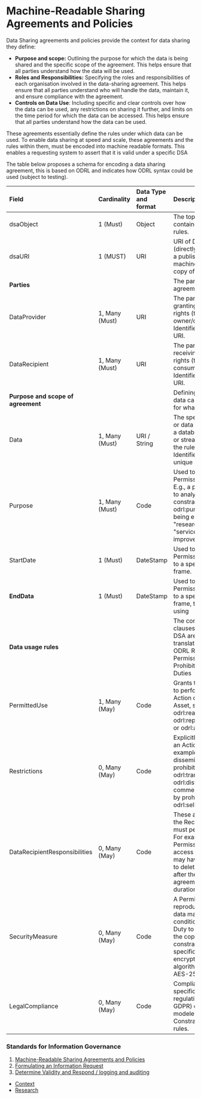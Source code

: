 # Machine-Readable Sharing Agreements and Policies

Data Sharing agreements and policies provide the context for data sharing they define:

* **Purpose and scope:** Outlining the purpose for which the data is being shared and the specific scope of the agreement. This helps ensure that all parties understand how the data will be used.  
* **Roles and Responsibilities:** Specifying the roles and responsibilities of each organisation involved in the data-sharing agreement. This helps ensure that all parties understand who will handle the data, maintain it, and ensure compliance with the agreement.  
* **Controls on Data Use**: Including specific and clear controls over how the data can be used, any restrictions on sharing it further, and limits on the time period for which the data can be accessed. This helps ensure that all parties understand how the data can be used.

These agreements essentially define the rules under which data can be used. To enable data sharing at speed and scale, these agreements and the rules within them, must be encoded into machine readable formats. This enables a requesting system to assert that it is valid under a specific DSA 

The table below proposes a schema for encoding a data sharing agreement, this is based on ODRL and indicates how ODRL syntax could be used (subject to testing).

| Field | Cardinality | Data Type and format | Description | ODRL mapping |
| :---- | :---- | :---- | :---- | :---- |
| dsaObject | 1 (Must) | Object | The top-level container for all rules. | odrl:Agreement Policy |
| dsaURI | 1 (MUST) | URI | URI of DSA (directly linking to a published machine readable copy of the DSA) |  |
| **Parties** |  |  | The parties to the agreement. |  |
| DataProvider | 1, Many (Must) | URI | The party granting the rights (the data owner/controller). Identified by a URI. | odrl:Assigner |
| DataRecipient | 1, Many (Must) | URI | The party receiving the rights (the data consumer). Identified by a URI. | odrl:Assignee |
| **Purpose and scope of agreement** |  |  | Defining what data can be used for what purpose. |  |
| Data | 1, Many (Must) | URI / String | The specific data or data set (e.g., a database, file, or stream) that the rules apply to. Identified by a unique URI. | odrl:Target (Asset) |
| Purpose | 1, Many (Must) | Code | Used to limit Permission rules. E.g., a permission to analyse is constrained by odrl:purpose being equal to "research" or "service improvement". | odrl:Constraint on odrl:purpose |
| StartDate | 1 (Must) | DateStamp | Used to limit Permission rules to a specific time frame. | odrl:dateTime |
| **EndData** | 1 (Must) | DateStamp | Used to limit Permission rules to a specific time frame, typically using  | odrl:until |
| **Data usage rules** |  |  | The core usage clauses of the DSA are directly translated into ODRL Rules: Permissions, Prohibitions, and Duties |  |
| PermittedUse  | 1, Many (May) | Code | Grants the right to perform an Action on the Asset, such as odrl:read, odrl:reproduce, or odrl:analyze. | odrl:Permission	  |
| Restrictions | 0, Many (May) | Code | Explicitly forbids an Action For example blocking dissemination by prohibiting odrl:transfer or odrl:distribute. Or commercial use by prohibiting odrl:sell | odrl:Prohibition	  |
| DataRecipientResponsibilities  | 0, Many (May) | Code | These are actions the Recipient must perform. For example, the Permission to access the data may have a Duty to delete the data after the agreement duration. | odrl:Duty	  |
| SecurityMeasure | 0, Many (May) | Code | A Permission to reproduce the data may be conditioned on a Duty to encrypt the copies, constrained by specific encryption algorithms (e.g., AES-256) | odrl:Duty \+ Constraint |
| LegalCompliance  | 0, Many (May) | Code | Compliance with specific regulations (e.g., GDPR) can be modeled as a Constraint on all rules. | odrl:Constraint |

### Standards for Information Governance

1. [Machine-Readable Sharing Agreements and Policies](dsa.md)
2. [Formulating an Information Request](request.md)
3. [Determine Validity and Respond / logging and auditing](decide&log.md)
* [Context](context.md)
* [Research](readme.md)
